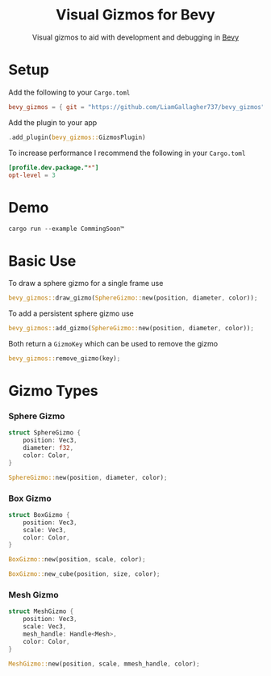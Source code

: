 <div align="center">

# Visual Gizmos for Bevy

Visual gizmos to aid with development and debugging in [Bevy](https://bevyengine.org/)

<!--
Add image/gif here
-->

</div>



# Setup

Add the following to your `Cargo.toml`
```toml
bevy_gizmos = { git = "https://github.com/LiamGallagher737/bevy_gizmos" }
```

Add the plugin to your app
```rs
.add_plugin(bevy_gizmos::GizmosPlugin)
```

To increase performance I recommend the following in your `Cargo.toml`
```toml
[profile.dev.package."*"]
opt-level = 3
```



# Demo
```console
cargo run --example CommingSoon™ 
```



# Basic Use

To draw a sphere gizmo for a single frame use
```rs
bevy_gizmos::draw_gizmo(SphereGizmo::new(position, diameter, color));
```

To add a persistent sphere gizmo use
```rs
bevy_gizmos::add_gizmo(SphereGizmo::new(position, diameter, color));
```
Both return a `GizmoKey` which can be used to remove the gizmo
```rs
bevy_gizmos::remove_gizmo(key);
```



# Gizmo Types

### Sphere Gizmo
```rs
struct SphereGizmo {
    position: Vec3,
    diameter: f32,
    color: Color,
}
```
```rs
SphereGizmo::new(position, diameter, color);
```

### Box Gizmo
```rs
struct BoxGizmo {
    position: Vec3,
    scale: Vec3,
    color: Color,
}
```
```rs
BoxGizmo::new(position, scale, color);
```
```rs
BoxGizmo::new_cube(position, size, color);
```

### Mesh Gizmo
```rs
struct MeshGizmo {
    position: Vec3,
    scale: Vec3,
    mesh_handle: Handle<Mesh>,
    color: Color,
}
```
```rs
MeshGizmo::new(position, scale, mmesh_handle, color);
```
